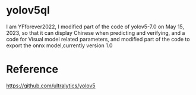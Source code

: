 # yolov5ql
I am YFforever2022, I modified part of the code of yolov5-7.0 on May 15, 2023, so that it can display Chinese when predicting and verifying,  and a code for Visual model related parameters, and modified part of the code to export the onnx model,currently version 1.0
# Reference
https://github.com/ultralytics/yolov5
